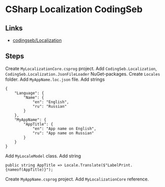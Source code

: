 # CSharp Localization CodingSeb

## Links
- [codingseb/Localization](https://github.com/codingseb/Localization)

## Steps
Create `MyLocalizationCore.csprog` project.
Add `CodingSeb.Localization`, `CodingSeb.Localization.JsonFileLoader` NuGet-packages.
Create `Locales` folder.
Add `MyAppName.loc.json` file.
Add strings
```
{
    "Language": {
        "Name": {
            "en": "English",
            "ru": "Russian"
        }
    },
    "MyAppName": {
        "AppTitle": {
            "en": "App name on English",
            "ru": "App name on Russian"
        }
    }
}
```
Add `MyLocaleModel` class.
Add string
```
public string AppTitle => Locale.Translate($"LabelPrint.{nameof(AppTitle)}");
```
Create `MyAppName.csprog` project.
Add `MyLocalizationCore` reference.
